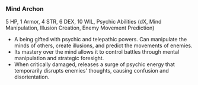 ### Mind Archon
5 HP, 1 Armor, 4 STR, 6 DEX, 10 WIL, Psychic Abilities (dX, Mind Manipulation, Illusion Creation, Enemy Movement Prediction)

- A being gifted with psychic and telepathic powers. Can manipulate the minds of others, create illusions, and predict the movements of enemies.
- Its mastery over the mind allows it to control battles through mental manipulation and strategic foresight.
- When critically damaged, releases a surge of psychic energy that temporarily disrupts enemies' thoughts, causing confusion and disorientation.

